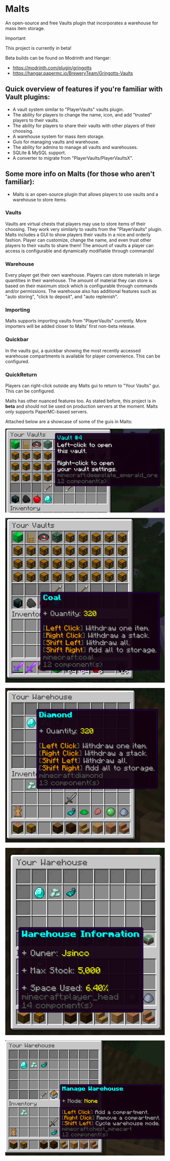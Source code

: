# Malts

An open-source and free Vaults plugin that incorporates a warehouse for mass item storage.


> [!IMPORTANT]
> This project is currently in beta!

Beta builds can be found on Modrinth and Hangar:

- https://modrinth.com/plugin/gringotts
- https://hangar.papermc.io/BreweryTeam/Gringotts-Vaults

## Quick overview of features if you're familiar with Vault plugins:

- A vault system similar to "PlayerVaults" vaults plugin.
- The ability for players to change the name, icon, and add "trusted" players to their vaults.
- The ability for players to share their vaults with other players of their choosing.
- A warehouse system for mass item storage.
- Guis for managing vaults and warehouse.
- The ability for admins to manage all vaults and warehouses.
- SQLite & MySQL support.
- A converter to migrate from "PlayerVaults/PlayerVaultsX".


## Some more info on Malts (for those who aren't familiar):

- Malts is an open-source plugin that allows players to use vaults and a warehouse to store items.


### Vaults
Vaults are virtual chests that players may use to store items of their choosing. They work very similarly to vaults
from the "PlayerVaults" plugin. Malts includes a GUI to show players their vaults in a nice and orderly fashion.
Player can customize, change the name, and even trust other players to their vaults to share them! The amount of
vaults a player can access is configurable and dynamically modifiable through commands!


### Warehouse
Every player get their own warehouse. Players can store materials in large quantities in their warehouse. The amount
of material they can store is based on their maximum stock which is configurable through commands and/or permissions.
The warehouse also has additional features such as "auto storing", "click to deposit", and "auto replenish".

### Importing
Malts supports importing vaults from "PlayerVaults" currently. More importers will be added closer to Malts' first
non-beta release.

### Quickbar
In the vaults gui,
a quickbar showing the most recently accessed warehouse compartments is available for player convenience.
This can be configured.

### QuickReturn
Players can right-click outside any Malts gui to return to "Your Vaults" gui. This can be configured.

Malts has other nuanced features too.
As stated before, this project is in **beta** and should not be used on production servers at the moment.
Malts only supports PaperMC-based servers.


Attached below are a showcase of some of the guis in Malts:

![yourvaults.png](images/yourvaults.png)



![quickbar.png](images/quickbar.png)



![warehouse.png](images/warehouse.png)



![warehouse2.png](images/warehouse2.png)



![warehouse3.png](images/warehouse3.png)
